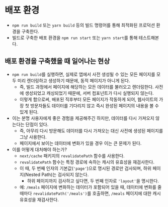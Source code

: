 # 배포 환경
- `npm run build` 또는 `yarn build` 등의 빌드 명령어를 통해 최적화된 프로덕션 환경을 구축한다.
- 빌드로 구축한 배포 환경을 `npm run start` 또는 `yarn start`를 통해 테스트해본다.

## 배포 환경을 구축했을 때 일어나는 현상
- `npm run build`를 실행하면, 실제로 앱에서 사전 생성될 수 있는 모든 페이지를 모두 미리 렌더링하고 생성하기 때문에, 동적 페이지가 아니게 된다.
  - 즉, 빌드 과정에서 페이지에 해당하는 모든 데이터를 불러오고 렌더링한다. 사전에 생성되었고 캐싱되었기 때문에, 서버 컴포넌트가 다시 실행되지 않는다.
  - 이렇게 함으로써, 배포된 직후부터 모든 페이지가 작동하게 되어, 웹사이트의 가장 첫 방문자들도 데이터를 기다리지 않고 즉시 완성된 페이지의 내용을 볼 수 있게 된다.
- 이는 분명 사용자에게 좋은 경험을 제공해주긴 하지만, 데이터를 다시 가져오지 않는다는 단점이 있다.
  - 즉, 아무리 다시 방문해도 데이터를 다시 가져오는 대신 사전에 생성된 페이지를 그냥 사용한다.
  - 페이지에서 보이는 데이터에 변화가 있을 경우 이는 큰 문제가 된다.
- 이를 어떻게 대처해야 하는가?
  - `next/cache` 패키지의 `revalidatePath` 함수를 사용한다.
  - `revalidatePath` 함수는 특정 경로에 속하는 캐시의 유효성을 재검사한다.
  - 이 때, 두 번째 인자의 기본값(`'page'`)으로 명시된 경로만 검사되며, 하위 페이지(Nested Path)는 검사되지 않는다.
    - 하위 페이지까지 검사하고 싶다면, 두 번째 인자로 `'layout'`을 명시한다.
  - 예: `/meals` 페이지에 변화하는 데이터가 포함되어 있을 때, 데이터에 변화를 줄 때마다 `revalidatePath('/meals')`를 호출하면, `/meals` 페이지에 대한 캐시 유효성을 재검사한다.
